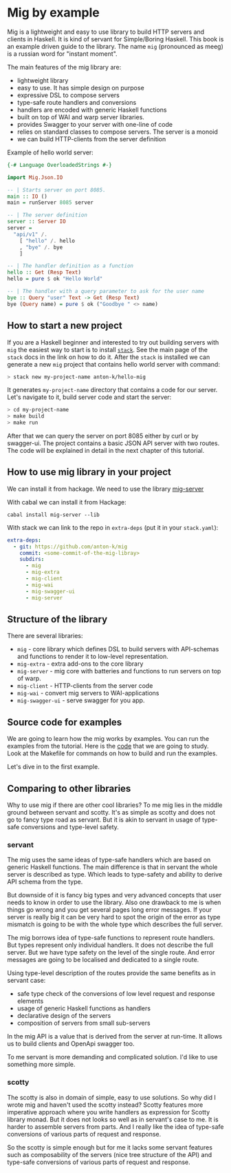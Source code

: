 # Mig by example

Mig is a lightweight and easy to use library to build HTTP servers and clients in Haskell.
It is kind of servant for Simple/Boring Haskell.
This book is an example driven guide to the library.
The name `mig` (pronounced as meeg) is a russian word for "instant moment".

The main features of the mig library are:

* lightweight library
* easy to use. It has simple design on purpose
* expressive DSL to compose servers
* type-safe route handlers and conversions
* handlers are encoded with generic Haskell functions
* built on top of WAI and warp server libraries.
* provides Swagger to your server with one-line of code
* relies on standard classes to compose servers. The server is a monoid 
* we can build HTTP-clients from the server definition

Example of hello world server:

```haskell
{-# Language OverloadedStrings #-}

import Mig.Json.IO

-- | Starts server on port 8085.
main :: IO ()
main = runServer 8085 server

-- | The server definition
server :: Server IO
server = 
  "api/v1" /. 
    [ "hello" /. hello
    , "bye" /. bye
    ]

-- | The handler definition as a function
hello :: Get (Resp Text)
hello = pure $ ok "Hello World"

-- | The handler with a query parameter to ask for the user name
bye :: Query "user" Text -> Get (Resp Text)
bye (Query name) = pure $ ok ("Goodbye " <> name)
```

## How to start a new project

If you are a Haskell beginner and interested to try out building servers with `mig` 
the easiest way to start is to install [`stack`](https://docs.haskellstack.org/en/stable/).
See the main page of the `stack` docs in the link on how to do it. After the `stack` is installed we can generate a 
new `mig` project that contains hello world server with command:

```bash
> stack new my-project-name anton-k/hello-mig
```

It generates `my-project-name` directory that contains a code for our server.
Let's navigate to it, build server code and start the server:

```bash
> cd my-project-name
> make build
> make run
```

After that we can query the server on port 8085 either by curl or by swagger-ui.
The project contains a basic JSON API server with two routes. The code will be explained
in detail in the next chapter of this tutorial.

## How to use mig library in your project

We can install it from hackage. 
We need to use the library [mig-server](https://hackage.haskell.org/package/mig-server)

With cabal we can install it from Hackage:

```
cabal install mig-server --lib
```

With stack we can link to the repo in `extra-deps` (put it in your `stack.yaml`):

```yaml
extra-deps:
  - git: https://github.com/anton-k/mig
    commit: <some-commit-of-the-mig-libray>
    subdirs:
      - mig
      - mig-extra
      - mig-client
      - mig-wai
      - mig-swagger-ui
      - mig-server
```

## Structure of the library

There are several libraries:

- `mig` - core library which defines DSL to build servers with API-schemas and functions to render it to low-level representation. 
- `mig-extra` - extra add-ons to the core library
- `mig-server` - mig core with batteries and functions to run servers on top of warp.
- `mig-client` - HTTP-clients from the server code
- `mig-wai` - convert mig servers to WAI-applications
- `mig-swagger-ui` - serve swagger for you app.

## Source code for examples

We are going to learn how the mig works by examples.
You can run the examples from the tutorial. Here is the [code](https://github.com/anton-k/mig/tree/main/examples/mig-example-apps#readme) that we are going to study.
Look at the Makefile for commands on how to build and run the examples.

Let's dive in to the first example.

## Comparing to other libraries

Why to use mig if there are other cool libraries?
To me mig lies in the middle ground between servant and scotty.
It's as simple as  scotty and does not go to fancy type road as servant.
But it is akin to servant in usage of type-safe conversions and type-level safety.

### servant

The mig uses the same ideas of type-safe handlers which are based on generic Haskell functions.
The main difference is that in servant the whole server is described as type. 
Which leads to type-safety and ability to derive API schema from the type.

But downside of it is fancy big types and very advanced concepts that user needs to know
in order to use the library. Also one drawback to me is when things go wrong and you get
several pages long error messages. If your server is really big it can be very hard to spot
the origin of the error as type mismatch is going to be with the whole type which describes 
the full server.

The mig borrows idea of type-safe functions to represent route handlers. 
But types represent only individual handlers. It does not describe the full server.
But we have type safety on the level of the single route. And error messages are going
to be localised and dedicated to a single route. 

Using type-level description of the routes provide the same benefits as in servant case:

* safe type check of the conversions of low level request and response elements
* usage of generic Haskell functions as handlers
* declarative design of the servers
* composition of servers from small sub-servers

In the mig API is a value that is derived from the server at run-time. 
It allows us to build clients and OpenApi swagger too.

To me servant is more demanding and complicated solution. I'd like to use 
something more simple.

### scotty

The scotty is also in domain of simple, easy to use solutions. 
So why did I wrote mig and haven't used the scotty instead?
Scotty features more imperative approach where you write handlers as 
expression for Scotty library monad. But it does not looks so well as in servant's case to me.
It is harder to assemble servers from parts. And I really like the idea of type-safe
conversions of various parts of request and response. 

So the scotty is simple enough but for me it lacks some servant features
such as composability of the servers (nice tree structure of the API)
and type-safe conversions of various parts of request and response.
